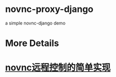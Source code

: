 # novnc-proxy-django
a simple novnc-django demo

# More Details
[novnc远程控制的简单实现](http://blog.missuor.com/blogs/1132/detail)
===

